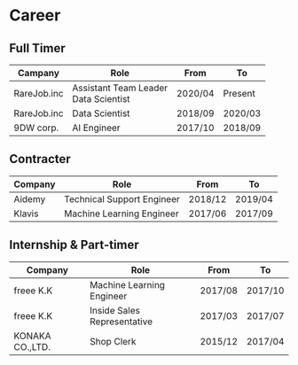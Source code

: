# Career

## Full Timer

| Campany     | Role                                      | From    | To      |
| ----------- | ----------------------------------------- | ------- | ------- |
| RareJob.inc | Assistant Team Leader <br> Data Scientist | 2020/04 | Present |
| RareJob.inc | Data Scientist                            | 2018/09 | 2020/03 |
| 9DW corp.   | AI Engineer                               | 2017/10 | 2018/09 |

## Contracter

| Company | Role                       | From    | To      |
| ------- | -------------------------- | ------- | ------- |
| Aidemy  | Technical Support Engineer | 2018/12 | 2019/04 |
| Klavis  | Machine Learning Engineer  | 2017/06 | 2017/09 |

## Internship & Part-timer

| Company            | Role                        | From    | To      |
| ------------------ | --------------------------- | ------- | ------- |
| freee K.K          | Machine Learning Engineer   | 2017/08 | 2017/10 |
| freee K.K          | Inside Sales Representative | 2017/03 | 2017/07 |
| KONAKA CO.,LTD. | Shop Clerk                  | 2015/12 | 2017/04 |
